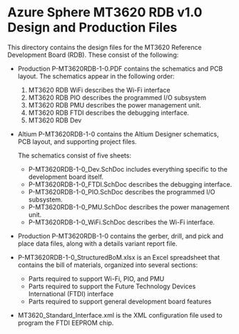 # Azure Sphere MT3620 RDB v1.0 Design and Production Files

This directory contains the design files for the MT3620 Reference Development Board (RDB). These consist of the following:

- Production P-MT3620RDB-1-0.PDF contains the schematics and PCB layout. The schematics appear in the following order:
    1. MT3620 RDB WiFi describes the Wi-Fi interface
    1. MT3620 RDB PIO describes the programmed I/O subsystem
    1. MT3620 RDB PMU describes the power management unit.
    1. MT3620 RDB FTDI describes the debugging interface.
    1. MT3620 RDB Dev

- Altium P-MT3620RDB-1-0 contains the Altium Designer schematics, PCB layout, and supporting project files.

    The schematics consist of five sheets:

    - P-MT3620RDB-1-0_Dev.SchDoc includes everything specific to the development board itself.
    - P-MT3620RDB-1-0_FTDI.SchDoc describes the debugging interface.
    - P-MT3620RDB-1-0_PIO.SchDoc describes the programmed I/O subsystem.
    - P-MT3620RDB-1-0_PMU.SchDoc describes the power management unit.
    - P-MT3620RDB-1-0_WiFi.SchDoc describes the Wi-Fi interface.

- Production P-MT3620RDB-1-0 contains the gerber, drill, and pick and place data files, along with a details variant report file.

- P-MT3620RDB-1-0_StructuredBoM.xlsx is an Excel spreadsheet that contains the bill of materials, organized into several sections:

  - Parts required to support Wi-Fi, PIO, and PMU 
  - Parts required to support the Future Technology Devices International (FTDI) interface
  - Parts required to support general development board features

- MT3620_Standard_Interface.xml is the XML configuration file used to program the FTDI EEPROM chip.